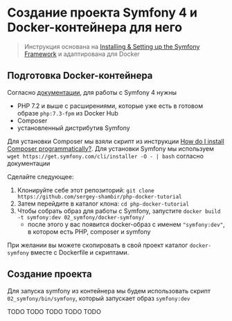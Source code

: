 # Создание проекта Symfony 4 и Docker-контейнера для него

>Инструкция основана на [Installing & Setting up the Symfony Framework](https://symfony.com/doc/current/setup.html) и адаптирована для Docker

## Подготовка Docker-контейнера

Согласно [документации](https://symfony.com/doc/current/setup.html), для работы с Symfony 4 нужны

* PHP 7.2 и выше с расширениями, которые уже есть в готовом образе `php:7.3-fpm` из Docker Hub
* Composer
* установленный дистрибутив Symfony

Для установки Composer мы взяли скрипт из инструкции [How do I install Composer programmatically?](https://getcomposer.org/doc/faqs/how-to-install-composer-programmatically.md).
Для установки Symfony мы используем `wget https://get.symfony.com/cli/installer -O - | bash` согласно документации

Сделайте следующее:
1. Клонируйте себе этот репозиторий: `git clone https://github.com/sergey-shambir/php-docker-tutorial`
2. Затем перейдите в каталог клона: `cd php-docker-tutorial`
3. Чтобы собрать образ для работы с Symfony, запустите `docker build -t symfony:dev 02_symfony/docker-symfony/`
    * после этого у вас появится docker-образ с именем `"symfony:dev"`, в котором есть PHP, composer и symfony

При желании вы можете скопировать в свой проект каталог `docker-symfony` вместе с Dockerfile и скриптами.

## Создание проекта

Для запуска symfony из контейнера мы будем использовать скрипт `02_symfony/bin/symfony`, который запускает образ `symfony:dev`


TODO
TODO
TODO
TODO
TODO
